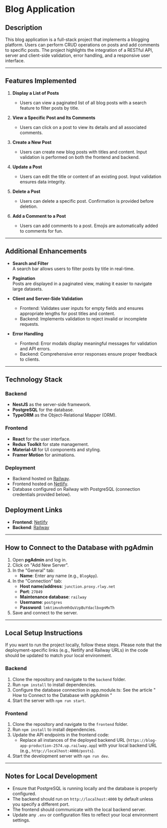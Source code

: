# Blog Application

## Description
This blog application is a full-stack project that implements a blogging platform. Users can perform CRUD operations on posts and add comments to specific posts. The project highlights the integration of a RESTful API, server and client-side validation, error handling, and a responsive user interface.

---

## Features Implemented

1. **Display a List of Posts**  
   - Users can view a paginated list of all blog posts with a search feature to filter posts by title.
   
2. **View a Specific Post and Its Comments**  
   - Users can click on a post to view its details and all associated comments.

3. **Create a New Post**  
   - Users can create new blog posts with titles and content. Input validation is performed on both the frontend and backend.

4. **Update a Post**  
   - Users can edit the title or content of an existing post. Input validation ensures data integrity.

5. **Delete a Post**  
   - Users can delete a specific post. Confirmation is provided before deletion.

6. **Add a Comment to a Post**  
   - Users can add comments to a post. Emojis are automatically added to comments for fun.

---

## Additional Enhancements

- **Search and Filter**  
  A search bar allows users to filter posts by title in real-time.

- **Pagination**  
  Posts are displayed in a paginated view, making it easier to navigate large datasets.

- **Client and Server-Side Validation**  
  - Frontend: Validates user inputs for empty fields and ensures appropriate lengths for post titles and content.
  - Backend: Implements validation to reject invalid or incomplete requests.

- **Error Handling**  
  - Frontend: Error modals display meaningful messages for validation and API errors.
  - Backend: Comprehensive error responses ensure proper feedback to clients.

---

## Technology Stack

### Backend
- **NestJS** as the server-side framework.
- **PostgreSQL** for the database.
- **TypeORM** as the Object-Relational Mapper (ORM).

### Frontend
- **React** for the user interface.
- **Redux Toolkit** for state management.
- **Material-UI** for UI components and styling.
- **Framer Motion** for animations.

### Deployment
- Backend hosted on [Railway](https://blog-app-production-2574.up.railway.app/posts).
- Frontend hosted on [Netlify](https://luminous-semifreddo-9fdb6d.netlify.app/).
- Database configured on Railway with PostgreSQL (connection credentials provided below).


## Deployment Links
- **Frontend**: [Netlify](https://luminous-semifreddo-9fdb6d.netlify.app/)
- **Backend**: [Railway](https://blog-app-production-2574.up.railway.app/posts)

---

## How to Connect to the Database with pgAdmin

1. Open **pgAdmin** and log in.
2. Click on "Add New Server".
3. In the "General" tab:
   - **Name**: Enter any name (e.g., `BlogApp`).
4. In the "Connection" tab:
   - **Host name/address**: `junction.proxy.rlwy.net`
   - **Port**: `27849`
   - **Maintenance database**: `railway`
   - **Username**: `postgres`
   - **Password**: `lmktimvohnHhOuVzpBuYdaclbxgnMxTh`
5. Save and connect to the server.

---

## Local Setup Instructions

If you want to run the project locally, follow these steps. Please note that the deployment-specific links (e.g., Netlify and Railway URLs) in the code should be updated to match your local environment.

### Backend
1. Clone the repository and navigate to the `backend` folder.
2. Run `npm install` to install dependencies.
3. Configure the database connection in app.module.ts:
   See the article " How to Connect to the Database with pgAdmin "
4. Start the server with `npm run start`.

### Frontend
1. Clone the repository and navigate to the `frontend` folder.
2. Run `npm install` to install dependencies.
3. Update the API endpoints in the frontend code:
   - Replace all instances of the deployed backend URL (`https://blog-app-production-2574.up.railway.app`) with your local backend URL (e.g., `http://localhost:4000/posts`).
4. Start the development server with `npm run dev`.

---

## Notes for Local Development
- Ensure that PostgreSQL is running locally and the database is properly configured.
- The backend should run on `http://localhost:4000` by default unless you specify a different port.
- The frontend should communicate with the local backend server.
- Update any `.env` or configuration files to reflect your local environment settings.
